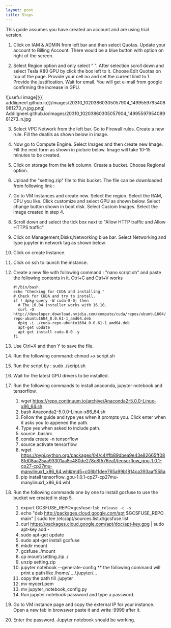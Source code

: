 ```yaml
---
layout: post
title: Steps
---
```



This guide assumes you have created an account and are using trial version.

1. Click on IAM & ADMIN from left bar and then select Quotas. Update your account to Billing Account. There would be a blue button with option on right of the screen.

2. Select Region option and only select " ". After selection scroll down and select Tesla K80 GPU by click the box left to it. Choose Edit Quotas on top of the page. Provide your cell no and set the current limit to 1. Provide the justification. Wait for email. You will get e-mail from google confirming the increase in GPU.

![useful image]({{ addiigneel.github.io}}/images/20310_10203860305057904_1499559795408981273_n.jpg.png)
AddiIgneel.github.io/images/20310_10203860305057904_1499559795408981273_n.jpg

3. Select VPC Network from the left bar. Go to Firewall rules. Create a new rule. Fill the deatils as shown below in image.
4. Now go to Compute Engine. Select Images and then create new Image. Fill the next form as shown in picture below. Image will take 10-15 minutes to be created.
5. Click on storage from the left column. Create a bucket. Choose Regional option. 
6. Upload the "setting.zip" file to this bucket. The file can be downloaded from following link : 
7. Go to VM Instances and create new. Select the region. Select the RAM, CPU you like. Click customize and select GPU as shown below. 
Select change button shown in boot disk. Select Custom Images. Select the image created in step 4. 
7. Scroll down and select the tick box next to "Allow HTTP traffic and Allow HTTPS traffic"
8. Click on Management,Disks,Networking blue bar. Select Networking and type jupyter in network tag as shown below.
9. Click on create Instance. 
10. Click on ssh to launch the instance.
11. Create a new file with following command : "nano script.sh" and paste the following contents in it. Ctrl+C and Ctrl+V works
      
        #!/bin/bash
        echo "Checking for CUDA and installing."
        # Check for CUDA and try to install.
        if ! dpkg-query -W cuda-8-0; then
          # The 16.04 installer works with 16.10.
          curl -O http://developer.download.nvidia.com/compute/cuda/repos/ubuntu1604/x86_64/cuda-repo-ubuntu1604_8.0.61-1_amd64.deb
          dpkg -i ./cuda-repo-ubuntu1604_8.0.61-1_amd64.deb
          apt-get update
          apt-get install cuda-8-0 -y
        fi
        
12. Use Ctrl+X and then Y to save the file.
13. Run the following command: chmod +x script.sh
14. Run the script by : sudo ./script.sh
15. Wait for the latest GPU drivers to be installed.
16. Run the following commands to install anaconda, jupyter notebook and tensorflow.
    
    1. wget https://repo.continuum.io/archive/Anaconda2-5.0.0-Linux-x86_64.sh
    2. bash Anaconda2-5.0.0-Linux-x86_64.sh
    3. Follow the guide and type yes when it prompts you. Click enter when it asks you to appened the path.
    4. Type yes when asked to include path.
    5. source .bashrc
    6. conda create -n tensorflow
    7. source activate tensorflow
    8. wget https://pypi.python.org/packages/04/c4/ffb89dbea9e43e82665ff088fd08aa25aa93301aa8c480de278c8f576ea1/tensorflow_gpu-1.0.1-cp27-cp27mu-manylinux1_x86_64.whl#md5=c06b11dee765a99b1814ca393aaf558a
    9. pip install tensorflow_gpu-1.0.1-cp27-cp27mu-manylinux1_x86_64.whl

16. Run the following commands one by one to install gcsfuse to use the bucket we created in step 5.
    
    1. export GCSFUSE_REPO=gcsfuse-`lsb_release -c -s`
    2. echo "deb http://packages.cloud.google.com/apt $GCSFUSE_REPO main" | sudo tee /etc/apt/sources.list.d/gcsfuse.list
    3. curl https://packages.cloud.google.com/apt/doc/apt-key.gpg | sudo apt-key add -
    4. sudo apt-get update
    5. sudo apt-get install gcsfuse
    6. mkdir mount
    7. gcsfuse <your bucket name> ./mount
    8. cp mount/setting.zip ./
    9. unzip setting.zip
    10. jupyter notebook --generate-config  ** the following command will print a path like /home/<your username>..../.jupyter/...
    12. copy the path till .jupyter
    11. mv mycert.pem <paste path here>
    12. mv jupyter_notebook_config.py <paste path here>
    13. Run jupyter notebook password and type a password.
 
 17. Go to VM instance page and copy the external IP for your instance. Open a new tab in browswer paste it and write :9999 after it. 
 18. Enter the password. Jupyter notebook should be working.
    
